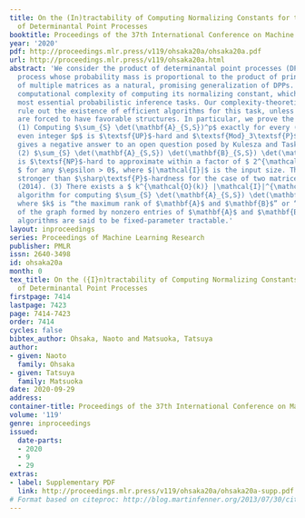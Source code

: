 ```yaml
---
title: On the (In)tractability of Computing Normalizing Constants for the Product
  of Determinantal Point Processes
booktitle: Proceedings of the 37th International Conference on Machine Learning
year: '2020'
pdf: http://proceedings.mlr.press/v119/ohsaka20a/ohsaka20a.pdf
url: http://proceedings.mlr.press/v119/ohsaka20a.html
abstract: 'We consider the product of determinantal point processes (DPPs), a point
  process whose probability mass is proportional to the product of principal minors
  of multiple matrices as a natural, promising generalization of DPPs. We study the
  computational complexity of computing its normalizing constant, which is among the
  most essential probabilistic inference tasks. Our complexity-theoretic results (almost)
  rule out the existence of efficient algorithms for this task, unless input matrices
  are forced to have favorable structures. In particular, we prove the following:
  (1) Computing $\sum_{S} \det(\mathbf{A}_{S,S})^p$ exactly for every (fixed) positive
  even integer $p$ is $\textsf{UP}$-hard and $\textsf{Mod}_3\textsf{P}$-hard, which
  gives a negative answer to an open question posed by Kulesza and Taskar (2012).
  (2) $\sum_{S} \det(\mathbf{A}_{S,S}) \det(\mathbf{B}_{S,S}) \det(\mathbf{C}_{S,S})$
  is $\textsf{NP}$-hard to approximate within a factor of $ 2^{\mathcal{O}(|\mathcal{I}|^{1-\epsilon})}
  $ for any $\epsilon > 0$, where $|\mathcal{I}|$ is the input size. This result is
  stronger than $\sharp\textsf{P}$-hardness for the case of two matrices by Gillenwater
  (2014). (3) There exists a $ k^{\mathcal{O}(k)} |\mathcal{I}|^{\mathcal{O}(1)} $-time
  algorithm for computing $\sum_{S} \det(\mathbf{A}_{S,S}) \det(\mathbf{B}_{S,S})$,
  where $k$ is “the maximum rank of $\mathbf{A}$ and $\mathbf{B}$” or “the treewidth
  of the graph formed by nonzero entries of $\mathbf{A}$ and $\mathbf{B}$.” Such parameterized
  algorithms are said to be fixed-parameter tractable.'
layout: inproceedings
series: Proceedings of Machine Learning Research
publisher: PMLR
issn: 2640-3498
id: ohsaka20a
month: 0
tex_title: On the ({I}n)tractability of Computing Normalizing Constants for the Product
  of Determinantal Point Processes
firstpage: 7414
lastpage: 7423
page: 7414-7423
order: 7414
cycles: false
bibtex_author: Ohsaka, Naoto and Matsuoka, Tatsuya
author:
- given: Naoto
  family: Ohsaka
- given: Tatsuya
  family: Matsuoka
date: 2020-09-29
address: 
container-title: Proceedings of the 37th International Conference on Machine Learning
volume: '119'
genre: inproceedings
issued:
  date-parts:
  - 2020
  - 9
  - 29
extras:
- label: Supplementary PDF
  link: http://proceedings.mlr.press/v119/ohsaka20a/ohsaka20a-supp.pdf
# Format based on citeproc: http://blog.martinfenner.org/2013/07/30/citeproc-yaml-for-bibliographies/
---
```

